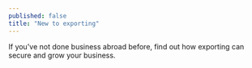 ```yaml
---
published: false
title: "New to exporting"
---
```

If you've not done business abroad before, find out how exporting can secure and grow your business.
